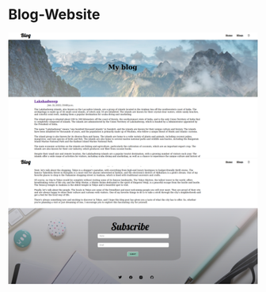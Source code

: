 # Blog-Website


![](https://github.com/Rahulr2101/Blog-Website/blob/main/image1.png)
![](https://github.com/Rahulr2101/Blog-Website/blob/main/image2.png)
